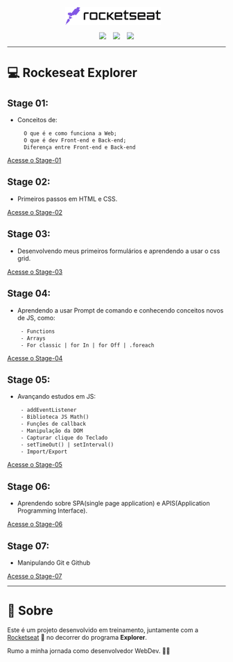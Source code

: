 

<div align="center">
<img width="220px" src="https://raw.githubusercontent.com/Rocketseat/awesome/master/assets/logo_rocketseat.png" alt="">&nbsp;&nbsp;&nbsp;
<img width="150px" src="https://www.rocketseat.com.br/_next/image?url=%2Fassets%2Flogos%2Fexplorer.svg&w=256&q=75"  alt="">
<br>
<p align="center">
<img src="https://img.shields.io/github/last-commit/ViniciusOliver-stack/Rocketseat-Explorer?style=for-the-badge"/>&nbsp;&nbsp;&nbsp;
<img src="https://img.shields.io/github/repo-size/ViniciusOliver-stack/Rocketseat-Explorer?style=for-the-badge"/>&nbsp;&nbsp;&nbsp;
<img src="https://img.shields.io/github/languages/count/ViniciusOliver-stack/Rocketseat-Explorer?style=for-the-badge"/>
</p>
</div>

---

# 💻 Rockeseat Explorer 

## Stage 01:
- Conceitos de:

        O que é e como funciona a Web;
        O que é dev Front-end e Back-end;
        Diferença entre Front-end e Back-end

[Acesse o Stage-01](https://github.com/CassioLinhares/Rockeseat-Explorer/tree/main/stage-01/01%20-%20como%20funciona%20a%20web)

## Stage 02:
-  Primeiros passos em HTML e CSS.

[Acesse o Stage-02](https://github.com/CassioLinhares/Rockeseat-Explorer/tree/main/stage-02)

## Stage 03:
-  Desenvolvendo meus primeiros formulários e aprendendo a usar o css grid.

[Acesse o Stage-03](https://github.com/CassioLinhares/Rockeseat-Explorer/tree/main/stage-03)


## Stage 04: 
-  Aprendendo a usar Prompt de comando e conhecendo conceitos novos de JS, como:

        - Functions
        - Arrays
        - For classic | for In | for Off | .foreach

[Acesse o Stage-04](https://github.com/CassioLinhares/Rockeseat-Explorer/tree/main/stage-04)


## Stage 05:
-  Avançando estudos em JS:

        - addEventListener
        - Biblioteca JS Math()
        - Funções de callback
        - Manipulação da DOM
        - Capturar clique do Teclado
        - setTimeOut() | setInterval() 
        - Import/Export

[Acesse o Stage-05](https://github.com/CassioLinhares/Rockeseat-Explorer/tree/main/stage-05)

## Stage 06:
-  Aprendendo sobre SPA(single page application) e APIS(Application Programming Interface). 

[Acesse o Stage-06](https://github.com/CassioLinhares/Rockeseat-Explorer/tree/main/stage-06)

## Stage 07:
- Manipulando Git e Github

[Acesse o Stage-07](https://github.com/CassioLinhares/Rockeseat-Explorer/tree/main/stage-07/git_github)

---

# 📕 Sobre
<p>Este é um projeto desenvolvido em treinamento, juntamente com a 
<a  href="https://www.rocketseat.com.br">Rocketseat</a> 🚀
no decorrer do programa <b>Explorer</b>.

Rumo a minha jornada como desenvolvedor WebDev. 🚀💜
</p>


